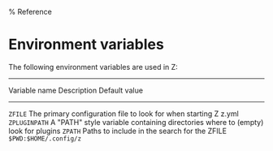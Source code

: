 % Reference

# Environment variables #

The following environment variables are used in Z:

------------------- ----------------------------------------------------------- ----------------------
Variable name       Description                                                 Default value
------------------- ----------------------------------------------------------- ----------------------
`ZFILE`             The primary configuration file to look for when starting Z  z.yml
`ZPLUGINPATH`       A "PATH" style variable containing directories where to     (empty)
                    look for plugins
`ZPATH`             Paths to include in the search for the ZFILE                `$PWD:$HOME/.config/z`

